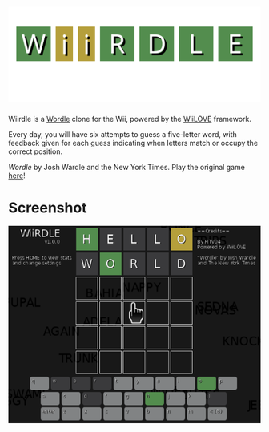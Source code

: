 # ![Wiirdle logo](images/logo.png)
Wiirdle is a [Wordle](https://www.nytimes.com/games/wordle/index.html) clone for the Wii, powered by the [WiiLÖVE](https://github.com/HTV04/wiilove) framework.

Every day, you will have six attempts to guess a five-letter word, with feedback given for each guess indicating when letters match or occupy the correct position.

*Wordle* by Josh Wardle and the New York Times. Play the original game [here](https://www.nytimes.com/games/wordle/index.html)!

# Screenshot
![Wiirdle screenshot](images/screenshot.png)
